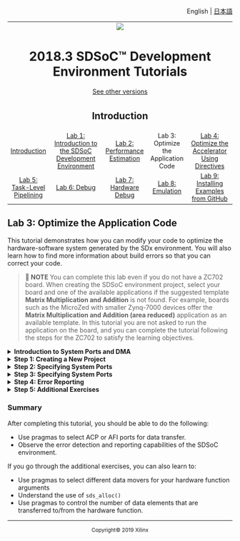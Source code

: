 <p align="right">
<a>English</a> | <a href="/docs-jp/README.md">日本語</a>
</p>

<table style="width:100%">
  <tr>
<td align="center" width="100%" colspan="6"><img src="https://www.xilinx.com/content/dam/xilinx/imgs/press/media-kits/corporate/xilinx-logo.png" width="30%"/><h1>2018.3 SDSoC™ Development Environment Tutorials</h1>
<a href="https://github.com/Xilinx/SDSoC-Tutorials/branches/all">See other versions</a>
</td>
  </tr>
  <tr>
    <td colspan="5" align="center"><h2>Introduction</h2></td>
  <tr>
    <td align="center"><a href="README.md">Introduction</a></td>
    <td align="center"><a href="lab-1-introduction-to-the-sdsoc-development-environment.md">Lab 1: Introduction to the SDSoC Development Environment</a></td>
    <td align="center"><a href="lab-2-performance-estimation.md">Lab 2: Performance Estimation</a></td>
    <td align="center">Lab 3: Optimize the Application Code</td>
    <td align="center"><a href="lab-4-optimize-the-accelerator-using-directives.md">Lab 4: Optimize the Accelerator Using Directives</a></td>
  </tr>
  <tr>
    <td align="center"><a href="lab-5-task-level-pipelining.md">Lab 5: Task-Level Pipelining</a></td>
    <td align="center"><a href="lab-6-debug.md">Lab 6: Debug</a></td>
    <td align="center"><a href="lab-7-hardware-debug.md">Lab 7: Hardware Debug</a></td>
    <td align="center"><a href="lab-8-emulation.md">Lab 8: Emulation</a></td>
    <td align="center"><a href="lab-9-installing-applications-from-github.md">Lab 9: Installing Examples from GitHub</a></td>
    </tr>
</table>

## Lab 3: Optimize the Application Code  

This tutorial demonstrates how you can modify your code to optimize the hardware-software system generated by the SDx environment. You will also learn how to find more information about build errors so that you can correct your code.  

>**:pushpin: NOTE**  You can complete this lab even if you do not have a ZC702 board. When creating the SDSoC environment project, select your board and one of the available applications if the suggested template **Matrix Multiplication and Addition** is not found. For example, boards such as the MicroZed with smaller Zynq-7000 devices offer the **Matrix Multiplication and Addition (area reduced)** application as an available template. In this tutorial you are not asked to run the application on the board, and you can complete the tutorial following the steps for the ZC702 to satisfy the learning objectives.  

<details>
<summary><strong>Introduction to System Ports and DMA</strong></summary>

In Zynq®-7000 SoC device systems, the memory seen by the ARM A9 processors has two levels of on-chip cache followed by a large off-chip DDR memory. From the programmable logic side, the SDx IDE creates a hardware design that might contain a Direct Memory Access (DMA) block to allow a hardware function to  
directly read and/or write to the processor system memory via the system interface ports.  

As shown in the simplified diagram below, the processing system (PS) block in Zynq devices has three kinds of system ports that are used to transfer data from processor memory to the Zynq device programmable logic (PL) and back. They are Accelerator Coherence Port (ACP) which allows the hardware to directly access the L2 Cache of the processor in a coherent fashion, High Performance ports 0-3 (HP0-3), which provide direct buffered access to the DDR memory or the on-chip memory from the hardware bypassing the processor cache using Asynchronous FIFO Interface (AFI), and General-Purpose IO ports (GP0/GP1) which allow the processor to read/write hardware registers.  

![](./images/zjf1517376261638.png)    

When the software running on the ARM A9 processor "calls" a hardware function, it actually invokes an `sds++` generated stub function that in turn calls underlying drivers to send data from the processor memory to the hardware function and to get data back from the hardware function to the processor memories over the three types of system ports shown: GPx, ACP, and AFI.  

The table below shows the different system ports and their properties. The `sds++` compiler automatically chooses the best possible system port to use for any data transfer, but allows you to override this selection by using pragmas.  

| System Port Properties        | Properties  |
| ----------------------------- |-------------|
| ACP  | Hardware functions have cache coherent access to DDR via the PS L2 cache. |
| AFI (HP) | Hardware functions have fast non-cache coherent access to DDR via the PS memory controller. |
| GP | Processor directly writes/reads data to/from hardware function. Inefficient for large data transfers. |
|MIG | Hardware functions access DDR from PL via a MIG IP memory controller. |


>**:pushpin: NOTE**  For more information on Optimization refer toSDSoC Environment Profiling and Optimization Guide ([UG1235](https://www.xilinx.com/cgi-bin/docs/rdoc?v=2018.2;d=ug1235-sdsoc-optimization-guide.pdf)).  

</details>

<details>
<summary><strong>Step 1: Creating a New Project</strong></summary>

  1. Create a new project in the SDx™ IDE (`lab3`) for the ZC702 platform and Linux System configuration using the design template for Matrix Multiplication and Addition.   

  2. Click on the tab labeled lab3 to view the SDx Project Settings. If the tab is not visible, in the Project Explorer double click on the project.sdx file under the lab3 project.   

  3. In the HW Functions panel, observe that the `madd` and `mmult` functions already appear in the list of functions marked for hardware acceleration.   

  4. To get the best runtime performance, switch to use the Release configuration by clicking on the Active Build Configuration option and then selecting Release. You could also select Release from the Build icon, or by right-clicking the project and selecting **Build Configurations > Set Active > Release**. The Release build configuration uses a higher compiler optimization setting than the Debug build configurations.

</details>

<details>
<summary><strong>Step 2: Specifying System Ports</strong></summary>

The sys_port pragma allows you to override the SDSoC system compiler port selection to choose the ACP or one of the AFI ports on the Zynq-7000 SoC Processing System (PS) to access the processor memory.  

  1. You do not need to generate an SD card boot image to inspect the structure of the system generated by the SDx system compiler, so set project linker options to prevent generating the bit stream, boot image and build.  
     1. Click on the lab3 tab to select the SDx Project Settings.  
     2. Deselect the Generate SD card image check box.  

  2. Right-click on the top level folder for the project in Project Explorer and select Build Project.  

  3. When the build completes, in the Assistant panel, double-click Data Motion Network Report to view the Data Motion Network report for the project lab3. The report contains a table describing the hardware/software connectivity for each hardware function.  

     The right-most column (Connection) shows the type of DMA assigned to each input array of the matrix multiplier (AXIDMA_SIMPLE= simple DMA), and the Processing System 7 IP port used. The table below displays a partial view of the data_motion.md file, before adding the sys_port pragma.

     ![](./images/dfd1527614240611.png)  

  4. Add sys_port pragma.  
     1. Double-click `mmultadd.h` file in the Project Explorer view, under the src folder, to open the file in the source editor.  
     2. Immediately preceding the declaration for the `mmult` function, insert the following to specify a different system port for each of the input arrays.  
        `#pragma SDS data sys_port(A:ACP, B:AFI)`  

        ![](./images/sno1517376007043.png)  

    3. Save the file.

  5. Right-click the top-level folder for the project and click on Build Project in the menu.  

  6. When the build completes, click on the tab showing the Data Motion Network Report (`data_motion.md` file).  

  7. Click anywhere in the Data Motion Network Report pane and select Refresh from the context menu.  

     ![](./images/gqw1527616464174.png)  

     The connection column shows the system port assigned to each input/output array of the matrix multiplier.  

  8. Delete the pragma `#pragma SDS data sys_port(A:ACP, B:AFI)` and save the file.

</details>

<details>
<summary><strong>Step 3: Specifying System Ports</strong></summary>

  The sys_port pragma allows you to override the SDSoC system compiler port selection to choose the ACP or one of the AFI ports on the Zynq-7000 SoC Processing System (PS) to access the processor memory.  

  1. You do not need to generate an SD card boot image to inspect the structure of the system generated by the SDx system compiler, so set project linker options to prevent generating the bit stream, boot image and build.  
     1. Click on the lab3 tab to select the SDx Project Settings.  
     2. Deselect the Generate bitstream and Generate SD card image check boxes.  

  2. Right-click on the top level folder for the project in Project Explorer and select Build Project.  

  3. When the build completes, in the Reports panel, double-click Data Motion Network Report to view the Data Motion Network report. The report contains a table describing the hardware/software connectivity for each hardware function.  

     The right-most column (Connection) shows the type of DMA assigned to each input array of the matrix multiplier (AXIDMA_SIMPLE= simple DMA), and the Processing System 7 IP port used. The table below displays a partial view of the `data_motion.md` file, before adding the sys_port pragma.  

     ![](./images/plg1517376007047.png)  

  4. Add sys_port pragma.  
     1. Double-click mmultadd.h file in the Project Explorer view, under the src folder, to open the file in the source editor.  
     2. Immediately preceding the declaration for the `mmult` function, insert the following to specify a different system port for each of the input arrays.
        `#pragma SDS data sys_port(A:ACP, B:AFI)`  

        ![](./images/sno1517376007043.png)

    3. Save the file.


  5. Right-click the top-level folder for the project and click on Build Project in the menu.  
  6. When the build completes, click on the tab showing the Data Motion Network Report (data_motion.md file).  
  7. Click anywhere in the Data Motion Network Report pane and select Refresh from the context menu.  

     ![](./images/prf1517375349351.png)  

     The connection column shows the system port assigned to each input/output array of the matrix multiplier.  

  8. Delete the pragma `#pragma SDS data sys_port(A:ACP, B:AFI)` and save the file.  

</details>

<details>
<summary><strong>Step 4: Error Reporting</strong></summary>

  You can introduce errors as described in each of the following steps and note the response from the SDx IDE.  

  1. Open the source file main.cpp from the src folder and remove the semicolon at the end of the `std::cout` statement near the bottom of the file.  
     Notice that a yellow box shows up on the left edge of the line.  

     ![](./images/qsw1517376007052.png)  

  2. Move your cursor over the yellow box and notice that it tells you that you have a missing semicolon.      
  3. Insert the semicolon at the right place and notice how the yellow box disappears.  
  4. Now change `std::cout` to `std::cou` and notice how a pink box shows up on the left edge of the line.  

     ![](./images/xpt1517376007008.png)  
  5. Move the cursor over the pink box to see a popup displaying the "corrected" version of the line with `std::cout` instead of `std::cou`.  

     ![](./images/zey1517376007045.png)  

  6. Correct the previous error by changing `std::cou` to `std::cout`.  
  7. Introduce a new error by commenting out the line that declares all the variables used in `main()`.  

     ![](./images/pjv1517375659059.png)  

  8. Save and build the project. Do not wait for the build to complete.  
  9. You can see the error messages scrolling by on the console. Open the `Release/_sds/reports/sds_main.log and Release/_sds/reports/sds_mmult.log` files to see the detailed error reports.  

     ![](./images/akh1517376007035.png)  

  10. Uncomment the line where the variables are declared.  

</details>

<details>
<summary><strong>Step 5: Additional Exercises</strong></summary>

  >**:pushpin: NOTE**  Instructions provided in this section are optional.  

  When Linux is used as the target OS for your application, memory allocation  for your application is handled by Linux and the supporting libraries. If you declare an array on stack within a scope (`int a[10000];`) or allocate it dynamically using the standard `malloc()` function, what you get is a section of memory that is contiguous in the Virtual Address Space provided by the processor and Linux. This buffer is typically split over multiple non-contiguous pages in the Physical Address Space, and Linux automatically does the Virtual-Physical address translation whenever the software accesses the  
  array. However, the hardware functions and DMAs can only access the physical address space, and so the software drivers have to explicitly translate from the Virtual Address to the Physical Address for each array, and provide this physical address to the DMA or hardware function. As each array may be spread across multiple non-contiguous pages in Physical Address Space, the driver has to provide a list of physical page addresses to the DMA. DMA that can handle a list of pages for a single array is known as Scatter-Gather DMA. A DMA that can handle only single physical addresses is called Simple DMA. Simple DMA is cheaper than Scatter-Gather DMA in terms of the area and performance  
  overheads, but it requires the use of a special allocator called `sds_alloc()` to obtain physically contiguous memory for each array.  

  [Lab 1](lab-1-introduction-to-the-sdsoc-development-environment.md) used the `mult_add` template to allow the use of Simple DMA. In the following exercises you force the use of other data movers such as Scatter-Gather DMA or AXIFIFO using pragmas, modify the source code to use `malloc()` instead of `sds_alloc()` and observe how Scatter-Gather DMA is automatically selected.  


  <details>
  <summary><strong>Controlling Data Mover Selection</strong></summary>  

  In this exercise you add data mover pragmas to the source code from lab3 to specify the type of data mover used to transfer each array between hardware and software. Then you build the project and view the generated report `(data_motion.md`) to see the effect of these pragmas. Remember to prevent generation of bit stream and boot files, so that your build does not synthesize the hardware.  

  To add data mover pragmas to specify the type of data mover used for each  
  array:  

  1. Double-click mmultadd.h in the folder view under lab3/src to bring up the source editor panel.  
  2. Just above the `mmult` function declaration, insert the following line to specify a different data mover for each of the arrays and save the file.  
     `#pragma SDS data data_mover(A:AXIDMA_SG, B:AXIDMA_SIMPLE, C:AXIFIFO)`  

  3. Right-click the top-level folder for the project and click Build Project in the menu.  

     >**:information_source: IMPORTANT!** The build process can take approximately 5 to 10 minutes to  
  complete.  

  4. When the build completes, in the Project Explorer view, double-click to open Data Motion Report from the Reports tab.  
     The right-most column (Connection) shows the data mover assigned to each input/output array of the matrix multiplier.  

     >**:pushpin: NOTE:**  The Pragmas column lists the pragmas that were used. Also, the `AXIFIFO` data mover has been assigned the `M_AXI_GP0` port, while the other two data movers are associated with `S_AXI_ACP`.  

     ![](./images/znz1517376007025.png)  

  5. Remove the pragma #pragma SDS data data_mover(A:AXIDMA_SG, B:AXIDMA_SIMPLE, C:AXIFIFO) that you entered in step 2 and save the file.

  </details>

  <details>
  <summary><strong>Using malloc() instead of sds_alloc()</strong></summary>  

  For this exercise you start with the source used in lab3, modify the source to use `malloc()` instead of `sds_alloc()`, and observe how the data mover changes from Simple DMA to Scatter-Gather DMA.  

  1. Double-click the `main.cpp` in the Project Explorer view, under src folder, to bring up the source editor view.  
  2. Find all the lines to where buffers are allocated with `sds_alloc()`, and replace `sds_alloc()` with `malloc()` everywhere. Also remember to replace all calls to `sds_free()` with `free()`.  
  3. Save your file.  
  4. Right-click the top-level folder for the project and click Build Project in the menu.  

     >**:information_source: IMPORTANT!** The build process can take approximately 5 to 10 minutes to complete.  

  5. When the build completes, in the Project Explorer view, double-click to open `Release/_sds/reports/data_motion.md`.  
  6. The right-most column (Connection) shows the type of DMA assigned to each input/output array of the matrix multiplier (`AXIDMA_SG` = scatter gather DMA), and which Processing System 7 IP port is used (`S_AXI_ACP`). You can also see on the Accelerator Call sites table whether the allocation of the memory that is used on each transfer is contiguous or paged.  

     ![](./images/hsc1517376007065.png)  

  7. Undo all the changes made in step 2 and save the file.

  </details>
  <details>
  <summary><strong>Adding Pragmas to Control the Amount of Data Transferred</strong></summary>

  For this step, you use a different design template to show the use of the copy pragma. In this template an extra parameter called M is passed to the matrix multiply function. This parameter allows the matrix multiplier function to multiply two square matrices of any size M*M up to a maximum of 32*32. The top level allocation for the matrices creates matrices of the maximum size 32x32. The M parameter tells the matrix multiplier function the size of the matrices to multiply, and the data copy pragma tells the SDSoC™ environment that it is sufficient to transfer a smaller amount of data corresponding to the actual matrix size instead of the maximum matrix size.  

  1. Launch the SDx environment and create a new project for the zc702, Linux platform using the matrix multiplication with variable data size design template:  
     1. Select File > New > SDx Project  
     2. In the new project dialog box, type in a name for the project (for example `lab3a`)  
     3. Select zc702 and Linux.  
     4. Click **Next**.  
     5. Select Matrix Multiplication Data Size as the application and click Finish.  
     6. Note that the `mmult_accel` function has been marked for hardware acceleration.  

  2. Set up the project to prevent building the bitstream and boot files by deselecting the Generate bitstream and Generate SD Card image checkboxes in the Options panel.  

  3. Note that data copy pragmas are present in the code. They can be viewed by double-clicking mmult_accel.h in the Project Explorer view (under the src folder) to bring up the source editor view.  

     Note the pragmas that specify a different data copy size for each of the arrays. In the pragmas, you can use any of the scalar arguments of the function to specify the data copy size. In this case, M is used to specify the size.  

     ```
      #pragma SDS data copy(A[0:M*M], B[0:M*M], C[0:M*M])  
      #pragma SDS data access_pattern(A:SEQUENTIAL, B:SEQUENTIAL, C:SEQUENTIAL)   
      void mmult_accel (float A[N*N],  
                        float B[N*N],  
                        float C[N*N],  
                        int M);  
     ```
  4. Right-click the top-level folder for the project and click Build Project in the menu.

  5. When the build completes, in the Project Explorer view, double-click to open Data Motion Network Report in the Reports tab.  
  6. Observe the second column from the right, titled Pragmas, to view the length of the data transfer for each array. The second table shows the transfer size for each hardware function call site.  

     ![](./images/pvd1517375658992.png)  

  </details>   
  </details>

### Summary

After completing this tutorial, you should be able to do the following:

  * Use pragmas to select ACP or AFI ports for data transfer.
  * Observe the error detection and reporting capabilities of the SDSoC environment.  

If you go through the additional exercises, you can also learn to:  

  * Use pragmas to select different data movers for your hardware function arguments  
  * Understand the use of `sds_alloc()`  
  * Use pragmas to control the number of data elements that are transferred to/from the hardware function.  
<hr/>
<p align="center"><sup>Copyright&copy; 2019 Xilinx</sup></p>
